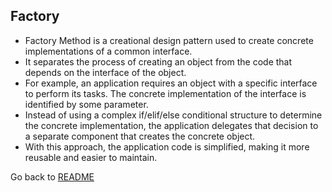 ## Factory

* Factory Method is a creational design pattern used to create concrete implementations of a common interface.
* It separates the process of creating an object from the code that depends on the interface of the object.
* For example, an application requires an object with a specific interface to perform its tasks. The concrete implementation of the interface is identified by some parameter.
* Instead of using a complex if/elif/else conditional structure to determine the concrete implementation, the application delegates that decision to a separate component that creates the concrete object.
* With this approach, the application code is simplified, making it more reusable and easier to maintain.

Go back to [README](README.md)

